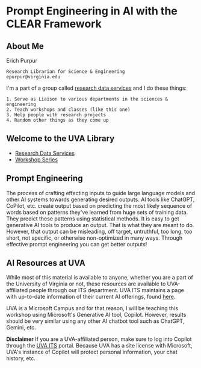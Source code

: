 # Prompt Engineering in AI with the CLEAR Framework


## **About Me**
Erich Purpur

    Research Librarian for Science & Engineering
    epurpur@virginia.edu

I'm a part of a group called [research data services](https://data.library.virginia.edu/) and I do these things:
    
    1. Serve as Liaison to various departments in the sciences & engineering
    2. Teach workshops and classes (like this one)
    3. Help people with research projects
    4. Random other things as they come up

## Welcome to the UVA Library
* [Research Data Services](https://data.library.virginia.edu/)
* [Workshop Series](https://data.library.virginia.edu/training/)


## Prompt Engineering 
The process of crafting effecting inputs to guide large language models and other AI systems towards generating desired outputs. AI tools like ChatGPT, CoPilot, etc. create output based on predicting the most likely sequence of words based on patterns they've learned from huge sets of training data. They predict these patterns using statistical methods. It is easy to get generative AI tools to produce an output. That is what they are meant to do. However, that output can be misleading, off target, untruthful, too long, too short, not specific, or otherwise non-optimized in many ways. Through effective prompt engineering you can get better outputs! 

## AI Resources at UVA
While most of this material is available to anyone, whether you are a part of the University of Virginia or not, these resources are available to UVA-affiliated people through our ITS department. UVA ITS maintains a page with up-to-date information of their current AI offerings, found [here](https://virginia.service-now.com/its?id=itsweb_kb_article&sys_id=dbe41947dbe3f91066d98f38139619db).

UVA is a Microsoft Campus and for that reason, I will be teaching this workshop using Microsoft's Generative AI tool, Copilot. However, results should be very similar using any other AI chatbot tool such as ChatGPT, Gemini, etc. 

**Disclaimer**
If you are a UVA-affiliated person, make sure to log into Copilot through the [UVA ITS](https://virginia.service-now.com/its?id=itsweb_kb_article&sys_id=dbe41947dbe3f91066d98f38139619db) portal. Because UVA has a site license with Microsoft, UVA's instance of Copilot will protect personal information, your chat history, etc.


